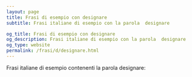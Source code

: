 ```yaml
---
layout: page
title: Frasi di esempio con designare 
subtitle: Frasi italiane di esempio con la parola  designare

og_title: Frasi di esempio con designare 
og_description: Frasi italiane di esempio con la parola  designare
og_type: website
permalink: /frasi/d/designare.html
---
```


Frasi italiane di esempio contenenti la parola designare:


